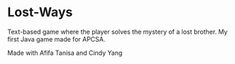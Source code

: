 # Lost-Ways
Text-based game where the player solves the mystery of a lost brother. My first Java game made for APCSA.

Made with Afifa Tanisa and Cindy Yang
